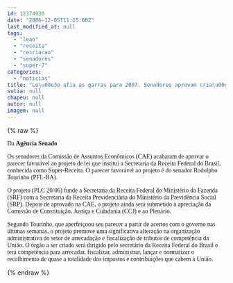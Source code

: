 ```yaml
---
id: 12374930
date: "2006-12-05T11:15:00Z"
last_modified_at: null
tags:
  - "leao"
  - "receita"
  - "recriacao"
  - "senadores"
  - "super-7"
categories:
  - "noticias"
title: "Le\u00e3o afia as garras para 2007. Senadores aprovam cria\u00e7\u00e3o da Super-Receita"
sutia: null
chapeu: null
autor: null
imagem: null
---
```

{% raw %}
<p><P><FONT face=Verdana>Da <STRONG>Agência Senado</STRONG></FONT></P></p>
<p><P><FONT face=Verdana>Os senadores da Comissão de Assuntos Econômicos (CAE) acabaram de aprovar o parecer favorável ao projeto de lei que institui a Secretaria da Receita Federal do Brasil, conhecida como Super-Receita. O parecer favorável ao projeto é do senador Rodolpho Tourinho (PFL-BA).</FONT></P></p>
<p><P><FONT face=Verdana>O projeto (PLC 20/06) funde a Secretaria da Receita Federal do Ministério da Fazenda (SRF) com a Secretaria da Receita Previdenciária do Ministério da Previdência Social (SRP). Depois de aprovado na CAE, o projeto ainda será submetido à apreciação da Comissão de Constituição, Justiça e Cidadania (CCJ) e ao Plenário.</FONT></P></p>
<p><P><FONT face=Verdana>Segundo Tourinho, que aperfeiçoou seu parecer a partir de acertos com o governo nas últimas semanas, o projeto promove uma significativa alteração na organização administrativa do setor de arrecadação e fiscalização de tributos de competência da União. O órgão a ser criado será dirigido pelo secretário da Receita Federal do Brasil e terá competência para arrecadar, fiscalizar, administrar, lançar e normatizar o recolhimento de quase a totalidade dos impostos e contribuições que cabem à União.</FONT></P> </p>
{% endraw %}